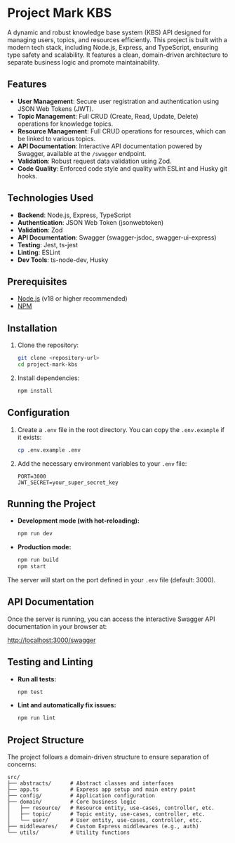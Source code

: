 # Project Mark KBS

A dynamic and robust knowledge base system (KBS) API designed for managing users, topics, and resources efficiently. This project is built with a modern tech stack, including Node.js, Express, and TypeScript, ensuring type safety and scalability. It features a clean, domain-driven architecture to separate business logic and promote maintainability.

## Features

- **User Management**: Secure user registration and authentication using JSON Web Tokens (JWT).
- **Topic Management**: Full CRUD (Create, Read, Update, Delete) operations for knowledge topics.
- **Resource Management**: Full CRUD operations for resources, which can be linked to various topics.
- **API Documentation**: Interactive API documentation powered by Swagger, available at the `/swagger` endpoint.
- **Validation**: Robust request data validation using Zod.
- **Code Quality**: Enforced code style and quality with ESLint and Husky git hooks.

## Technologies Used

- **Backend**: Node.js, Express, TypeScript
- **Authentication**: JSON Web Token (jsonwebtoken)
- **Validation**: Zod
- **API Documentation**: Swagger (swagger-jsdoc, swagger-ui-express)
- **Testing**: Jest, ts-jest
- **Linting**: ESLint
- **Dev Tools**: ts-node-dev, Husky

## Prerequisites

- [Node.js](https://nodejs.org/) (v18 or higher recommended)
- [NPM](https://www.npmjs.com/)

## Installation

1. Clone the repository:
   ```sh
   git clone <repository-url>
   cd project-mark-kbs
   ```

2. Install dependencies:
   ```sh
   npm install
   ```

## Configuration

1. Create a `.env` file in the root directory. You can copy the `.env.example` if it exists:
   ```sh
   cp .env.example .env
   ```

2. Add the necessary environment variables to your `.env` file:
   ```
   PORT=3000
   JWT_SECRET=your_super_secret_key
   ```

## Running the Project

- **Development mode (with hot-reloading):**
  ```sh
  npm run dev
  ```

- **Production mode:**
  ```sh
  npm run build
  npm start
  ```

The server will start on the port defined in your `.env` file (default: 3000).

## API Documentation

Once the server is running, you can access the interactive Swagger API documentation in your browser at:

[http://localhost:3000/swagger](http://localhost:3000/swagger)

## Testing and Linting

- **Run all tests:**
  ```sh
  npm test
  ```

- **Lint and automatically fix issues:**
  ```sh
  npm run lint
  ```

## Project Structure

The project follows a domain-driven structure to ensure separation of concerns:

```
src/
├── abstracts/      # Abstract classes and interfaces
├── app.ts          # Express app setup and main entry point
├── config/         # Application configuration
├── domain/         # Core business logic
│   ├── resource/   # Resource entity, use-cases, controller, etc.
│   ├── topic/      # Topic entity, use-cases, controller, etc.
│   └── user/       # User entity, use-cases, controller, etc.
├── middlewares/    # Custom Express middlewares (e.g., auth)
└── utils/          # Utility functions
```
